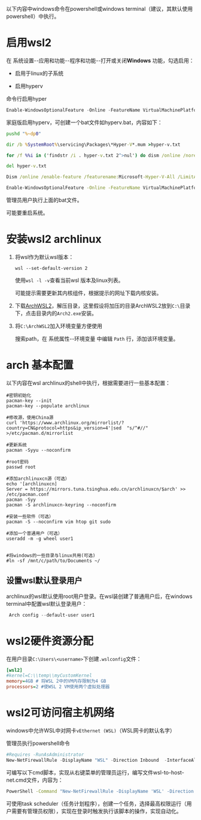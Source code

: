 以下内容中windows命令在powershell或windows terminal（建议，其默认使用powershell）中执行。

# 启用wsl2

在 系统设置--应用和功能--程序和功能--打开或关闭**Windows** 功能，勾选启用：

- 启用于linux的子系统

- 启用hyperv

命令行启用hyper

```powershell
Enable-WindowsOptionalFeature -Online -FeatureName VirtualMachinePlatform
```

家庭版启用hyperv，可创建一个bat文件如hyperv.bat，内容如下：

```bat
pushd "%~dp0"

dir /b %SystemRoot%\servicing\Packages\*Hyper-V*.mum >hyper-v.txt

for /f %%i in ('findstr /i . hyper-v.txt 2^>nul') do dism /online /norestart /add-package:"%SystemRoot%\servicing\Packages\%%i"

del hyper-v.txt

Dism /online /enable-feature /featurename:Microsoft-Hyper-V-All /LimitAccess /ALL

Enable-WindowsOptionalFeature -Online -FeatureName VirtualMachinePlatform
```

管理员用户执行上面的bat文件。

可能要重启系统。



# 安装wsl2 archlinux

1. 将wsl作为默认wsl版本：

   ```shell
   wsl --set-default-version 2
   ```

   使用`wsl -l -v`查看当前wsl 版本及linux列表。

   可能提示需要更新其内核组件，根据提示的网址下载内核安装。

2. 下载[ArchWSL2](https://github.com/yuk7/ArchWSL2/releases)，解压目录，这里假设将加压的目录ArchWSL2放到`C:\`目录下，点击目录内的`Arch2.exe`安装。

3. 将`C:\ArchWSL2`加入环境变量方便使用

   搜索path，在 系统属性--环境变量 中编辑 `Path` 行，添加该环境变量。




# arch 基本配置

以下内容在wsl archlinux的shell中执行，根据需要进行一些基本配置：

```shell
#密钥初始化
pacman-key --init
pacman-key --populate archlinux

#修改源，使用China源
curl 'https://www.archlinux.org/mirrorlist/?country=CN&protocol=https&ip_version=4'|sed  "s/^#//" >/etc/pacman.d/mirrorlist

#更新系统
pacman -Syyu --noconfirm

#root密码
passwd root

#添加archlinuxcn源（可选）
echo '[archlinuxcn]
Server = https://mirrors.tuna.tsinghua.edu.cn/archlinuxcn/$arch' >> /etc/pacman.conf
pacman -Syy
pacman -S archlinuxcn-keyring --noconfirm

#安装一些软件（可选）
pacman -S --noconfirm vim htop git sudo

#添加一个普通用户（可选）
useradd -m -g wheel user1


#将windows的一些目录与linux共用(可选)
#ln -sf /mnt/c/path/to/Documents ~/
```

## 设置wsl默认登录用户

archlinux的wsl默认使用root用户登录。在wsl装创建了普通用户后，在windows terminal中配置wsl默认登录用户：

```powershell
 Arch config --default-user user1
```



# wsl2硬件资源分配

在用户目录`C:\Users\<username>`下创建`.wslconfig`文件：

```ini
[wsl2]
#kernel=C:\\temp\\myCustomKernel
memory=4GB # 将WSL 2中的VM内存限制为4 GB
processors=2 #使WSL 2 VM使用两个虚拟处理器
```

# wsl2可访问宿主机网络

windows中允许WSL中对网卡`vEthernet (WSL)`（WSL网卡的默认名字）

管理员执行powershell命令

```powershell
#Requires -RunAsAdministrator
New-NetFirewallRule -DisplayName "WSL" -Direction Inbound  -InterfaceAlias "vEthernet (WSL)"  -Action Allo\
```

可编写以下cmd脚本，实现从右键菜单的管理员运行，编写文件wsl-to-host-net.cmd文件，内容为：

```cmd
PowerShell -Command "New-NetFirewallRule -DisplayName 'WSL' -Direction Inbound  -InterfaceAlias 'vEthernet (WSL)'  -Action Allow " > wsl-net-log
```

可使用task scheduler（任务计划程序），创建一个任务，选择最高权限运行（用户需要有管理员权限），实现在登录时触发执行该脚本的操作，实现自动化。
